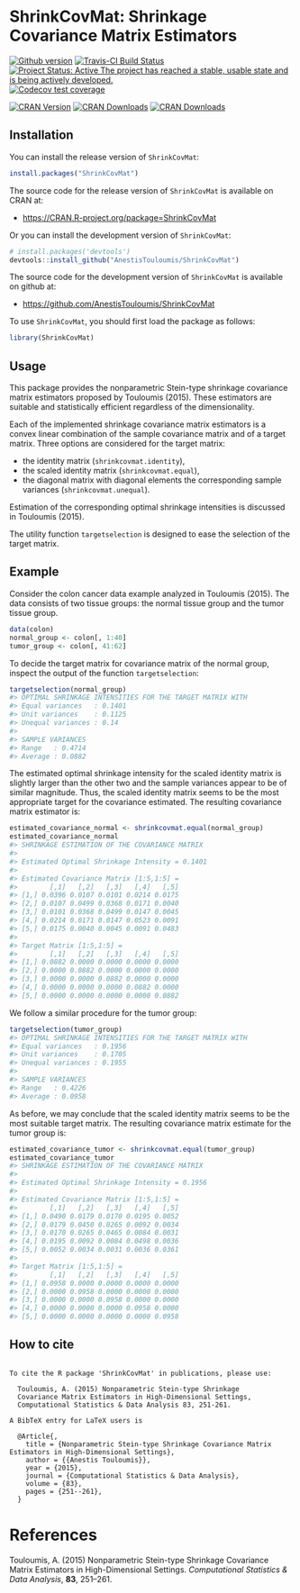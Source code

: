
<!-- README.md is generated from README.Rmd. Please edit that file -->

# ShrinkCovMat: Shrinkage Covariance Matrix Estimators

[![Github
version](https://img.shields.io/badge/GitHub%20-1.4.0-green.svg)](%22commits/master%22)
[![Travis-CI Build
Status](https://travis-ci.org/AnestisTouloumis/ShrinkCovMat.svg?branch=master)](https://travis-ci.org/AnestisTouloumis/ShrinkCovMat)
[![Project Status: Active The project has reached a stable, usable state
and is being actively
developed.](http://www.repostatus.org/badges/latest/active.svg)](http://www.repostatus.org/#active)
[![Codecov test
coverage](https://codecov.io/gh/AnestisTouloumis/ShrinkCovMat/branch/master/graph/badge.svg)](https://codecov.io/gh/AnestisTouloumis/ShrinkCovMat?branch=master)

[![CRAN
Version](https://www.r-pkg.org/badges/version/ShrinkCovMat?color=blue)](https://CRAN.R-project.org/package=ShrinkCovMat)
[![CRAN
Downloads](https://cranlogs.r-pkg.org/badges/grand-total/ShrinkCovMat?color=blue)](https://cranlogs.r-pkg.org/badges/grand-total/ShrinkCovMat)
[![CRAN
Downloads](https://cranlogs.r-pkg.org/badges/ShrinkCovMat)](https://CRAN.R-project.org/package=ShrinkCovMat)

## Installation

You can install the release version of `ShrinkCovMat`:

``` r
install.packages("ShrinkCovMat")
```

The source code for the release version of `ShrinkCovMat` is available
on CRAN at:

  - <https://CRAN.R-project.org/package=ShrinkCovMat>

Or you can install the development version of `ShrinkCovMat`:

``` r
# install.packages('devtools')
devtools::install_github("AnestisTouloumis/ShrinkCovMat")
```

The source code for the development version of `ShrinkCovMat` is
available on github at:

  - <https://github.com/AnestisTouloumis/ShrinkCovMat>

To use `ShrinkCovMat`, you should first load the package as follows:

``` r
library(ShrinkCovMat)
```

## Usage

This package provides the nonparametric Stein-type shrinkage covariance
matrix estimators proposed by Touloumis (2015). These estimators are
suitable and statistically efficient regardless of the dimensionality.

Each of the implemented shrinkage covariance matrix estimators is a
convex linear combination of the sample covariance matrix and of a
target matrix. Three options are considered for the target matrix:

  - the identity matrix (`shrinkcovmat.identity`),
  - the scaled identity matrix (`shrinkcovmat.equal`),
  - the diagonal matrix with diagonal elements the corresponding sample
    variances (`shrinkcovmat.unequal`).

Estimation of the corresponding optimal shrinkage intensities is
discussed in Touloumis (2015).

The utility function `targetselection` is designed to ease the selection
of the target matrix.

## Example

Consider the colon cancer data example analyzed in Touloumis (2015). The
data consists of two tissue groups: the normal tissue group and the
tumor tissue group.

``` r
data(colon)
normal_group <- colon[, 1:40]
tumor_group <- colon[, 41:62]
```

To decide the target matrix for covariance matrix of the normal group,
inspect the output of the function `targetselection`:

``` r
targetselection(normal_group)
#> OPTIMAL SHRINKAGE INTENSITIES FOR THE TARGET MATRIX WITH 
#> Equal variances   : 0.1401 
#> Unit variances    : 0.1125 
#> Unequal variances : 0.14 
#> 
#> SAMPLE VARIANCES 
#> Range   : 0.4714 
#> Average : 0.0882
```

The estimated optimal shrinkage intensity for the scaled identity matrix
is slightly larger than the other two and the sample variances appear to
be of similar magnitude. Thus, the scaled identity matrix seems to be
the most appropriate target for the covariance estimated. The resulting
covariance matrix estimator is:

``` r
estimated_covariance_normal <- shrinkcovmat.equal(normal_group)
estimated_covariance_normal
#> SHRINKAGE ESTIMATION OF THE COVARIANCE MATRIX 
#> 
#> Estimated Optimal Shrinkage Intensity = 0.1401 
#> 
#> Estimated Covariance Matrix [1:5,1:5] =
#>        [,1]   [,2]   [,3]   [,4]   [,5]
#> [1,] 0.0396 0.0107 0.0101 0.0214 0.0175
#> [2,] 0.0107 0.0499 0.0368 0.0171 0.0040
#> [3,] 0.0101 0.0368 0.0499 0.0147 0.0045
#> [4,] 0.0214 0.0171 0.0147 0.0523 0.0091
#> [5,] 0.0175 0.0040 0.0045 0.0091 0.0483
#> 
#> Target Matrix [1:5,1:5] =
#>        [,1]   [,2]   [,3]   [,4]   [,5]
#> [1,] 0.0882 0.0000 0.0000 0.0000 0.0000
#> [2,] 0.0000 0.0882 0.0000 0.0000 0.0000
#> [3,] 0.0000 0.0000 0.0882 0.0000 0.0000
#> [4,] 0.0000 0.0000 0.0000 0.0882 0.0000
#> [5,] 0.0000 0.0000 0.0000 0.0000 0.0882
```

We follow a similar procedure for the tumor group:

``` r
targetselection(tumor_group)
#> OPTIMAL SHRINKAGE INTENSITIES FOR THE TARGET MATRIX WITH 
#> Equal variances   : 0.1956 
#> Unit variances    : 0.1705 
#> Unequal variances : 0.1955 
#> 
#> SAMPLE VARIANCES 
#> Range   : 0.4226 
#> Average : 0.0958
```

As before, we may conclude that the scaled identity matrix seems to be
the most suitable target matrix. The resulting covariance matrix
estimate for the tumor group is:

``` r
estimated_covariance_tumor <- shrinkcovmat.equal(tumor_group)
estimated_covariance_tumor
#> SHRINKAGE ESTIMATION OF THE COVARIANCE MATRIX 
#> 
#> Estimated Optimal Shrinkage Intensity = 0.1956 
#> 
#> Estimated Covariance Matrix [1:5,1:5] =
#>        [,1]   [,2]   [,3]   [,4]   [,5]
#> [1,] 0.0490 0.0179 0.0170 0.0195 0.0052
#> [2,] 0.0179 0.0450 0.0265 0.0092 0.0034
#> [3,] 0.0170 0.0265 0.0465 0.0084 0.0031
#> [4,] 0.0195 0.0092 0.0084 0.0498 0.0036
#> [5,] 0.0052 0.0034 0.0031 0.0036 0.0361
#> 
#> Target Matrix [1:5,1:5] =
#>        [,1]   [,2]   [,3]   [,4]   [,5]
#> [1,] 0.0958 0.0000 0.0000 0.0000 0.0000
#> [2,] 0.0000 0.0958 0.0000 0.0000 0.0000
#> [3,] 0.0000 0.0000 0.0958 0.0000 0.0000
#> [4,] 0.0000 0.0000 0.0000 0.0958 0.0000
#> [5,] 0.0000 0.0000 0.0000 0.0000 0.0958
```

## How to cite

``` 

To cite the R package 'ShrinkCovMat' in publications, please use:

  Touloumis, A. (2015) Nonparametric Stein-type Shrinkage
  Covariance Matrix Estimators in High-Dimensional Settings,
  Computational Statistics & Data Analysis 83, 251-261.

A BibTeX entry for LaTeX users is

  @Article{,
    title = {Nonparametric Stein-type Shrinkage Covariance Matrix Estimators in High-Dimensional Settings},
    author = {{Anestis Touloumis}},
    year = {2015},
    journal = {Computational Statistics & Data Analysis},
    volume = {83},
    pages = {251--261},
  }
```

# References

<div id="refs" class="references">

<div id="ref-Touloumis2015">

Touloumis, A. (2015) Nonparametric Stein-type Shrinkage Covariance
Matrix Estimators in High-Dimensional Settings. *Computational
Statistics & Data Analysis*, **83**, 251–261.

</div>

</div>
